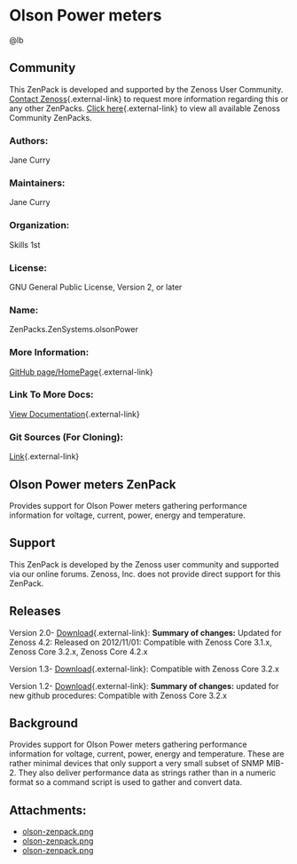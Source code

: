 # Olson Power meters

@lb[](img/zenpack-olson-zenpack.png)

## Community

This ZenPack is developed and supported by the Zenoss User Community.
[Contact Zenoss](https://tryit.zenoss.com/zenpack-contact/){.external-link} to
request more information regarding this or any other ZenPacks. [Click here](https://zenoss.com/product/zenpacks?f%5B0%5D=im_field_zenpack_category:1021){.external-link} to
view all available Zenoss Community ZenPacks.

### Authors:

Jane Curry

### Maintainers:

Jane Curry

### Organization:

Skills 1st

### License:

GNU General Public License, Version 2, or later

### Name:

ZenPacks.ZenSystems.olsonPower

### More Information:

[GitHub page/HomePage](http://community.zenoss.org/docs/DOC-10327){.external-link}

### Link To More Docs:

[View Documentation](http://community.zenoss.org/docs/DOC-10327){.external-link}

### Git Sources (For Cloning):

[Link](https://github.com/jcurry/ZenPacks.ZenSystems.olsonPower.git){.external-link}

## Olson Power meters ZenPack

Provides support for Olson Power meters gathering performance
information for voltage, current, power, energy and temperature.

## Support

This ZenPack is developed by the Zenoss user community and supported via
our online forums. Zenoss, Inc. does not provide direct support for this
ZenPack.

## Releases

Version 2.0- [Download](https://storage.googleapis.com/zenpacks/ZenPacks.ZenSystems.olsonPower/2.0/ZenPacks.ZenSystems.olsonPower-2.0.egg){.external-link}:   **Summary of changes:** Updated for Zenoss 4.2:   Released on 2012/11/01:   Compatible with Zenoss Core 3.1.x, Zenoss Core 3.2.x, Zenoss Core
    4.2.x

<!-- -->

Version 1.3- [Download](https://storage.googleapis.com/zenpacks/ZenPacks.ZenSystems.olsonPower/1.3/ZenPacks.ZenSystems.olsonPower-1.3.egg){.external-link}:   Compatible with Zenoss Core 3.2.x

<!-- -->

Version 1.2- [Download](https://storage.googleapis.com/zenpacks/ZenPacks.ZenSystems.olsonPower/1.2/ZenPacks.ZenSystems.olsonPower-1.2.egg){.external-link}:   **Summary of changes:** updated for new github procedures:   Compatible with Zenoss Core 3.2.x

## Background

Provides support for Olson Power meters gathering performance
information for voltage, current, power, energy and temperature. These
are rather minimal devices that only support a very small subset of SNMP
MIB-2. They also deliver performance data as strings rather than in a
numeric format so a command script is used to gather and convert data.

## Attachments:

-   [olson-zenpack.png](img/zenpack-olson-zenpack.png)
-   [olson-zenpack.png](img/zenpack-olson-zenpack.png)
-   [olson-zenpack.png](img/zenpack-olson-zenpack.png)

